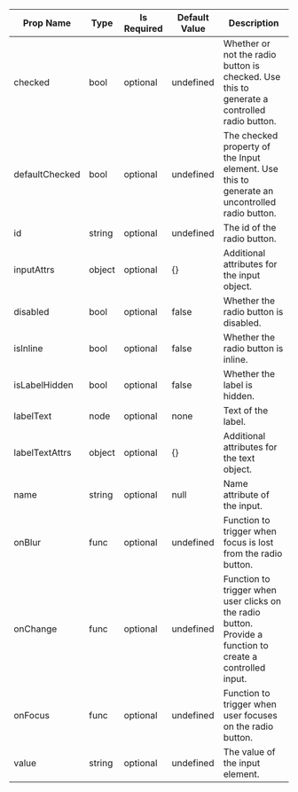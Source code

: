 <table><thead><tr><th>Prop Name</th><th>Type</th><th>Is Required</th><th>Default Value</th><th>Description</th></tr></thead><tbody><tr><td>checked</td><td>bool</td><td>optional</td><td>undefined</td><td>Whether or not the radio button is checked. Use this to generate a controlled radio button.</td></tr><tr><td>defaultChecked</td><td>bool</td><td>optional</td><td>undefined</td><td>The checked property of the Input element. Use this to generate an uncontrolled radio button.</td></tr><tr><td>id</td><td>string</td><td>optional</td><td>undefined</td><td>The id of the radio button.</td></tr><tr><td>inputAttrs</td><td>object</td><td>optional</td><td>{}</td><td>Additional attributes for the input object.</td></tr><tr><td>disabled</td><td>bool</td><td>optional</td><td>false</td><td>Whether the radio button is disabled.</td></tr><tr><td>isInline</td><td>bool</td><td>optional</td><td>false</td><td>Whether the radio button is inline.</td></tr><tr><td>isLabelHidden</td><td>bool</td><td>optional</td><td>false</td><td>Whether the label is hidden.</td></tr><tr><td>labelText</td><td>node</td><td>optional</td><td>none</td><td>Text of the label.</td></tr><tr><td>labelTextAttrs</td><td>object</td><td>optional</td><td>{}</td><td>Additional attributes for the text object.</td></tr><tr><td>name</td><td>string</td><td>optional</td><td>null</td><td>Name attribute of the input.</td></tr><tr><td>onBlur</td><td>func</td><td>optional</td><td>undefined</td><td>Function to trigger when focus is lost from the radio button.</td></tr><tr><td>onChange</td><td>func</td><td>optional</td><td>undefined</td><td>Function to trigger when user clicks on the radio button. Provide a function to create a controlled input.</td></tr><tr><td>onFocus</td><td>func</td><td>optional</td><td>undefined</td><td>Function to trigger when user focuses on the radio button.</td></tr><tr><td>value</td><td>string</td><td>optional</td><td>undefined</td><td>The value of the input element.</td></tr></tbody><table>